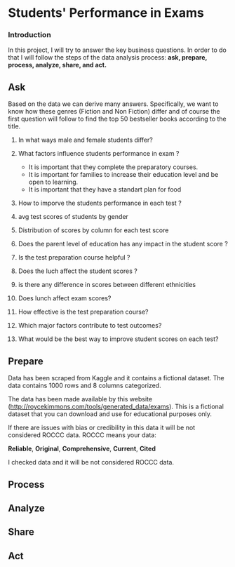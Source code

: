 
# Students' Performance in Exams

### Introduction

In this project, I will try to answer the key business questions. In order to do that I will follow the steps of the data analysis process: **ask, prepare, process, analyze, share, and act.**

## Ask

Based on the data we can derive many answers. Specifically, we want to know how these genres (Fiction and Non Fiction) differ and of course the first question will follow to find the top 50 bestseller books according to the title.

1. In what ways male and female students differ?
2. What factors influence students performance in exam ?
	- It is important that they complete the preparatory courses.
	- It is important for families to increase their education level and be open to learning.
	- It is important that they have a standart plan for food
3. How to imporve the students performance in each test ?
4. avg test scores of students by gender
5. Distribution of scores by column for each test score
6. Does the parent level of education has any impact in the student score ?
7. Is the test preparation course helpful ?
8. Does the luch affect the student scores ?
9. is there any difference in scores between different ethnicities
10. Does lunch affect exam scores?

1. How effective is the test preparation course?
2. Which major factors contribute to test outcomes?
3. What would be the best way to improve student scores on each test?

## Prepare

Data has been scraped from Kaggle and it contains a fictional dataset. The data contains 1000 rows and 8 columns categorized.

The data has been made available by this website (http://roycekimmons.com/tools/generated_data/exams). This is a fictional dataset that you can download and use for educational purposes only.

If there are issues with bias or credibility in this data it will be not considered ROCCC data. ROCCC means your data:

**Reliable**, **Original**, **Comprehensive**, **Current**, **Cited**

I checked data and it will be not considered ROCCC data.

## Process



## Analyze



## Share



## Act




